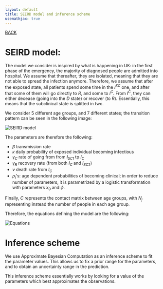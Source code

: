 ```yaml
---
layout: default
title: SEIRD model and inference scheme
usemathjax: true
---
```


[BACK](./)


# SEIRD model:


The model we consider is inspired by what is happening in UK: in the first phase of the emergency, the majority of diagnosed people 
are admitted into hospital. We assume that thereafter, they are 
 isolated, meaning that they are not able to spread the infection anymore. Therefore, we assume that after the exposed state, all patients 
spend some time in the $I^{SC}$ one, and after that some of them will go directly to $R$, and some to $I^C$. From $I^C$, 
they can either decease (going into the $D$ state) or recover (to $R$). Essentially, this means that the subclinical state is splitted in two.

We consider 5 different age groups, and 7 different states; the transition pattern can be seen in the following image: 

![SEIRD model](https://raw.githubusercontent.com/LoryPack/COVID19-epidemics-forecast-England/master/img/SEIRD.png?token=AIT3WHE77BMEFWECRDZO36K6T33XW)

The parameters are therefore the following: 

- $\beta$ transmission rate
- $\kappa$ daily probability of exposed individual becoming infectious
- $\gamma_{C}$ rate of going from from $I_{SC1}$ tp $I_C$
- $\gamma_{R}$ recovery rate (from both $I_C$ and $I_{SC2}$)
- $\nu$ death rate from $I_{C}$
- $\rho_i$'s: age dependent probabilities of becoming clinical; in order to reduce number of parameters, it is 
parametrized by a logistic transformation with parameters $x_0$ and $\phi$.

Finally, $C$ represents the contact matrix between age groups, with $N_j$ representing instead the number of people in each age group. 

Therefore, the equations defining the model are the following: 

![Equations](https://raw.githubusercontent.com/LoryPack/COVID19-epidemics-forecast-England/master/img/equations.png?token=AIT3WHHFZTPWTUS6IILOEXC6T4MOS)


# Inference scheme

We use Approximate Bayesian Computation as an inference scheme to fit the parameter values. This allows us to fix a prior 
range for the parameters, and to obtain an uncertainty range in the prediction. 

This inference scheme essentially works by looking for a value of the parameters which best approximates the observations.  


